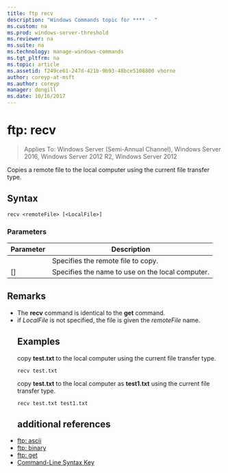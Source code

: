 ```yaml
---
title: ftp recv
description: "Windows Commands topic for **** - "
ms.custom: na
ms.prod: windows-server-threshold
ms.reviewer: na
ms.suite: na
ms.technology: manage-windows-commands
ms.tgt_pltfrm: na
ms.topic: article
ms.assetid: f249ce61-247d-421b-9b93-48bce5108800 vhorne
author: coreyp-at-msft
ms.author: coreyp
manager: dongill
ms.date: 10/16/2017
---
```

# ftp: recv

>Applies To: Windows Server (Semi-Annual Channel), Windows Server 2016, Windows Server 2012 R2, Windows Server 2012

Copies a remote file to the local computer using the current file transfer type.   
## Syntax  
```  
recv <remoteFile> [<LocalFile>]  
```  
### Parameters  

|   Parameter   |                   Description                    |
|---------------|--------------------------------------------------|
| <remoteFile>  |        Specifies the remote file to copy.        |
| [<LocalFile>] | Specifies the name to use on the local computer. |

## Remarks  
- The **recv** command is identical to the **get** command.  
- if *LocalFile* is not specified, the file is given the *remoteFile* name.  
  ## <a name="BKMK_Examples"></a>Examples  
  copy **test.txt** to the local computer using the current file transfer type.  
  ```  
  recv test.txt  
  ```  
  copy **test.txt** to the local computer as **test1.txt** using the current file transfer type.  
  ```  
  recv test.txt test1.txt  
  ```  
  ## additional references  
- [ftp: ascii](ftp-ascii.md)  
- [ftp: binary](ftp-binary.md)  
- [ftp: get](ftp-get.md)  
- [Command-Line Syntax Key](command-line-syntax-key.md)  
